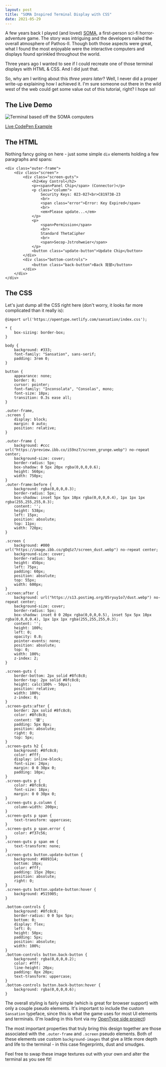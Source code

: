 ```yaml
---
layout: post
title: "SOMA Inspired Terminal Display with CSS"
date: 2021-05-29
---
```



A few years back I played (and loved) [SOMA](https://store.steampowered.com/app/282140/SOMA/), a first-person sci-fi horror-adventure game. The story was intriguing and the developers nailed the overall atmosphere of Pathos-II. Though both those aspects were great, what I found the most enjoyable were the interactive computers and displays found sprinkled throughout the world.

Three years ago I wanted to see if I could recreate one of those terminal displays with HTML & CSS. And I did just that.

So, why am I writing about this *three years later*? Well, I never did a proper write-up explaining how I achieved it. I'm sure someone out there in the wild west of the web could get some value out of this tutorial, right? I hope so!

## The Live Demo

![Terminal based off the SOMA computers](/public/images/soma-terminal.png)

[Live CodePen Example](https://codepen.io/bradleytaunt/pen/ZEeLgmz)

## The HTML

Nothing fancy going on here - just some simple `div` elements holding a few paragraphs and spans:


    <div class="outer-frame">
        <div class="screen">
            <div class="screen-guts">
                <h2>Key Control</h2>
                <p><span>Panel Chip</span> (Connector)</p>
                <p class="column">
                    Security Keys: 023-027<br>C819738-23
                    <br>
                    <span class="error">Error: Key Expired</span>
                    <br>
                    <em>Please update...</em>
                </p>
                <p>
                    <span>Permission</span>
                    <br>
                    Standard ThetaCipher
                    <br>
                    <span>Secop-Jstrohweier</span>
                </p>
                <button class="update-button">Update Chip</button>
            </div>
            <div class="bottom-controls">
                <button class="back-button">Back 背部</button>
            </div>
        </div>
    </div>


## The CSS

Let's just dump all the CSS right here (don't worry, it looks far more complicated than it really is):


    @import url('https://opentype.netlify.com/sansation/index.css');
    
    * {
        box-sizing: border-box;
    }
    
    body {
        background: #333;
        font-family: "Sansation", sans-serif;
        padding: 3rem 0;
    }
    
    button {
        appearance: none;
        border: 0;
        cursor: pointer;
        font-family: "Inconsolata", "Consolas", mono;
        font-size: 18px;
        transition: 0.3s ease all;
    }
    
    .outer-frame,
    .screen {
        display: block;
        margin: 0 auto;
        position: relative;
    }
    
    .outer-frame {
        background: #ccc url("https://preview.ibb.co/iS9nz7/screen_grunge.webp") no-repeat center;
        background-size: cover;
        border-radius: 5px;
        box-shadow: 0 5px 20px rgba(0,0,0,0.6);
        height: 560px;
        width: 750px;
    }
    .outer-frame:before {
        background: rgba(0,0,0,0.3);
        border-radius: 5px;
        box-shadow: inset 5px 5px 10px rgba(0,0,0,0.4), 1px 1px 1px rgba(255,255,255,0.3);
        content: '';
        height: 538px;
        left: 15px;
        position: absolute;
        top: 11px;
        width: 720px;
    }
    
    .screen {
        background: #000 url("https://image.ibb.co/gOqSz7/screen_dust.webp") no-repeat center;
        background-size: cover;
        border-radius: 5px;
        height: 450px;
        left: 75px;
        padding: 60px;
        position: absolute;
        top: 55px;
        width: 600px;
    }
    .screen:after {
        background: url("https://s13.postimg.org/85ryuy1o7/dust.webp") no-repeat center;
        background-size: cover;
        border-radius: 5px;
        box-shadow: inset 0 0 20px rgba(0,0,0,0.5), inset 5px 5px 10px rgba(0,0,0,0.4), 1px 1px 1px rgba(255,255,255,0.3);
        content: '';
        height: 100%;
        left: 0;
        opacity: 0.8;
        pointer-events: none;
        position: absolute;
        top: 0;
        width: 100%;
        z-index: 2;
    }
    
    .screen-guts {
        border-bottom: 2px solid #8fc8c8;
        border-top: 2px solid #8fc8c8;
        height: calc(100% - 50px);
        position: relative;
        width: 100%;
        z-index: 0;
    }
    .screen-guts:after {
        border: 2px solid #8fc8c8;
        color: #8fc8c8;
        content: '键';
        padding: 5px 8px;
        position: absolute;
        right: 0;
        top: 5px;
    }
    .screen-guts h2 {
        background: #8fc8c8;
        color: #fff;
        display: inline-block;
        font-size: 24px;
        margin: 0 0 30px 0;
        padding: 10px;
    }
    .screen-guts p {
        color: #8fc8c8;
        font-size: 18px;
        margin: 0 0 30px 0;
    }
    .screen-guts p.column {
        column-width: 200px;
    }
    .screen-guts p span {
        text-transform: uppercase;
    }
    .screen-guts p span.error {
        color: #f37c56;
    }
    .screen-guts p span em {
        text-transform: none;
    }
    .screen-guts button.update-button {
        background: #889314;
        bottom: 10px;
        color: #fff;
        padding: 15px 20px;
        position: absolute;
        right: 0;
    }
    .screen-guts button.update-button:hover {
        background: #515905;
    }
    
    .bottom-controls {
        background: #8fc8c8;
        border-radius: 0 0 5px 5px;
        bottom: 0;
        display: flex;
        left: 0;
        height: 50px;
        padding: 5px;
        position: absolute;
        width: 100%;
    }
    .bottom-controls button.back-button {
        background: rgba(0,0,0,0.2);
        color: #fff;
        line-height: 20px;
        padding: 8px 20px;
        text-transform: uppercase;
    }
    .bottom-controls button.back-button:hover {
        background: rgba(0,0,0,0.6);
    }


The overall styling is fairly simple (which is great for browser support) with only a couple pseudo elements. It's important to include the custom `Sansation` typeface, since this is what the game uses for most UI elements and terminals. (I'm loading in this font via my [OpenType side project](https://opentype.netlify.app))

The most important properties that truly bring this design together are those associated with the `.outer-frame` and `.screen` pseudo elements. Both of these elements use custom `background-images` that give a little more depth and life to the terminal - in this case fingerprints, dust and smudges.

Feel free to swap these image textures out with your own and alter the terminal as you see fit!
